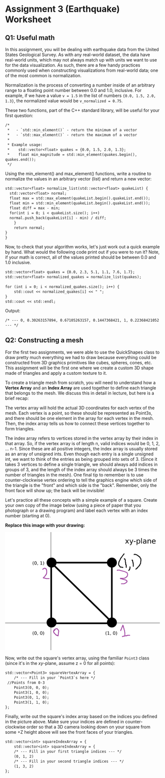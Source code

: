 # Assignment 3 (Earthquake) Worksheet

## Q1: Useful math

In this assignment, you will be dealing with earthquake data from the United
States Geological Survey. As with any real-world dataset, the data have
real-world units, which may not always match up with units we want to use for
the data visualization. As such, there are a few handy practices commonly used
when constructing visualizations from real-world data; one of the most common
is normalization.

Normalization is the process of converting a number inside of an
arbitrary range to a floating point number between 0.0
and 1.0, inclusive. For example, if we have a value `v = 1.5` in the list of
numbers `{0.0, 1.5, 2.0, 1.3}`, the normalized value would be `v_normalized =
0.75`.

These two functions, part of the C++ standard library, will be useful for your
first question: 

```
/* 
 *   - `std::min_element()` - return the minimum of a vector
 *   - `std::max_element()` - return the maximum of a vector
 *
 * Example usage:
 *    std::vector<float> quakes = {0.0, 1.5, 2.0, 1.3};
 *    float min_magnitude = std::min_element(quakes.begin(), quakes.end()); 
 */
```

Using the min_element() and max_element() functions, write a routine to normalize
the values in an arbitrary vector (list) and return a new vector:

```
std::vector<float> normalize_list(std::vector<float> quakeList) {
  std::vector<float> normal;
  float max = std::max_element(quakeList.begin().quakeList.end());
  float min = std::min_element(quakeList.begin().quakeList.end());
  float diff = max - min;
  for(int i = 0; i < quakeList.size(); i++)
  normal.push_back(quakeList[i] - min) / diff;
    }
    return normal;
}
}
```

Now, to check that your algorithm works, let's just work out a quick example
by hand.  What would the following code print out if you were to run it?
Note, if your math is correct, all of the values printed should be between 0.0
and 1.0 inclusive.

```
std::vector<float> quakes = {0.0, 2.3, 5.1, 1.1, 7.6, 1.7};
std::vector<float> normalized_quakes = normalize_list(quakes);

for (int i = 0; i < normalized_quakes.size(); i++) {
    std::cout << normalized_quakes[i] << " ";
}
std::cout << std::endl;
```
Output: 
```
/* --- 0, 0.30263157894, 0.67105263157, 0.1447368421, 1, 0.22368421052  --- */
```

## Q2: Constructing a mesh

For the first two assignments, we were able to use the QuickShapes class to draw pretty much everything we had to draw because everything could be constructed from 3D graphics primitives like cubes, spheres, cones, etc.  This assignment will be the first one where we create a custom 3D shape made of triangles and apply a custom texture to it.

To create a triangle mesh from scratch, you will need to understand how a **Vertex Array** and an **Index Array** are used together to define each triangle that belongs to the mesh.  We discuss this in detail in lecture, but here is a brief recap:  

The vertex array will hold the actual 3D coordinates for each vertex of the mesh.  Each vertex is a point, so these should be represented as Point3s, and there should be one element in the array for each vertex in the mesh.  Then, the index array tells us how to connect these vertices together to form triangles.  

The index array refers to vertices stored in the vertex array by their index in that array.  So, if the vertex array is of length n, valid indices would be 0, 1, 2, ... n-1.  Since these are all positive integers, the index array is usually stored as an array of unsigned ints.  Even though each entry is a single unsigned int, we want to think of the entries as being grouped into sets of 3.  (Since it takes 3 vertices to define a single triangle, we should always add indices in groups of 3, and the length of the index array should always be 3 times the number of triangles in the mesh).  One final tip to remember is to use counter-clockwise vertex ordering to tell the graphics engine which side of the triangle is the "front" and which side is the "back".  Remember, only the front face will show up; the back will be invisible!  

Let's practice all these concepts with a simple example of a square.  Create your own copy of the image below (using a piece of paper that you photograph or a drawing program) and label each vertex with an index number
(starting at 0).

**Replace this image with your drawing:**

![](./img/square.png)

Now, write out the square's vertex array, using the familiar `Point3` class
(since it's in the *xy*-plane, assume z = 0 for all points):

```
std::vector<Point3> squareVertexArray = {
    /* --- Fill in your `Point3`s here */
 //Points from 0-3
    Point3(0, 0, 0);
    Point3(1, 0, 0);
    Point3(0, 1, 0);
    Point3(1, 1, 0);
};
```

Finally, write out the square's index array based on the indices you defined in the picture above. Make sure your indices are defined in counter-clockwise order so that a 3D camera looking down on your square from some +Z height above will see the front faces of your triangles.

```
std::vector<int> squareIndexArray = {
    std::vector<int> squareIndexArray = {
    /* --- Fill in your first triangle indices --- */
    (0, 1, 2)
    /* --- Fill in your second triangle indices --- */
    (1, 3, 2)
};
```
